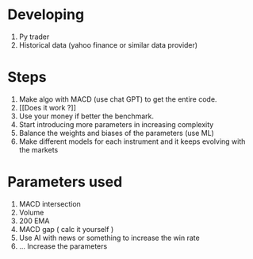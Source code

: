 # Developing

1. Py trader 
2. Historical data (yahoo finance or similar data provider)

# Steps

1. Make algo with MACD (use chat GPT) to get the entire code. 
2. [[Does it work ?]]
3. Use your money if better the benchmark.
4. Start introducing more parameters in increasing complexity
5. Balance the weights and biases of the parameters (use ML)
6. Make different models for each instrument and it keeps evolving with the markets
# Parameters used

1. MACD intersection
2. Volume
3. 200 EMA
4. MACD gap ( calc it yourself )
5. Use AI with news or something to increase the win rate
6. ... Increase the parameters

